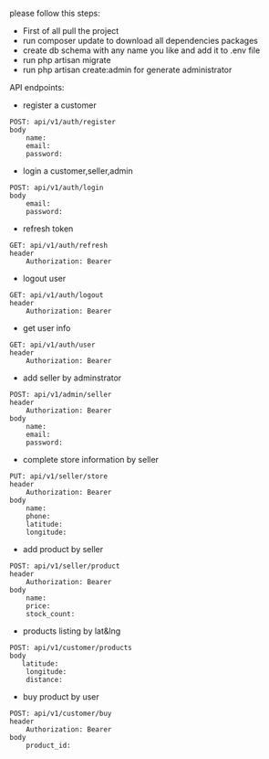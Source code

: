 please follow this steps:

- First of all pull the project
- run composer update to download all dependencies packages
- create db schema with any name you like and add it to .env file
- run php artisan migrate
- run php artisan create:admin for generate administrator

API endpoints:

- register a customer
```
POST: api/v1/auth/register
body
    name:
    email:
    password:
```

- login a customer,seller,admin
```
POST: api/v1/auth/login
body
    email:
    password:
```

- refresh token
```
GET: api/v1/auth/refresh
header
    Authorization: Bearer
```

- logout user
```
GET: api/v1/auth/logout
header
    Authorization: Bearer
```

- get user info
```
GET: api/v1/auth/user
header
    Authorization: Bearer
```

- add seller by adminstrator
```
POST: api/v1/admin/seller
header
    Authorization: Bearer
body
    name:
    email:
    password:
```

- complete store information by seller
```
PUT: api/v1/seller/store
header
    Authorization: Bearer
body
    name:
    phone:
    latitude:
    longitude:
```

- add product by seller
```
POST: api/v1/seller/product
header
    Authorization: Bearer
body
    name:
    price:
    stock_count:
```

- products listing by lat&lng
```
POST: api/v1/customer/products
body
   latitude:
    longitude:
    distance:
```

- buy product by user
```
POST: api/v1/customer/buy
header
    Authorization: Bearer
body
    product_id:
```
